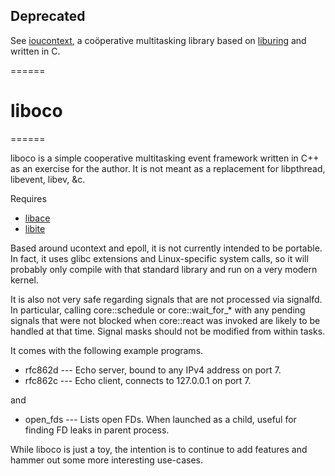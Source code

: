 ## Deprecated

See
[ioucontext](https://github.com/pallas/ioucontext),
a coöperative multitasking library based on
[liburing](https://github.com/axboe/liburing)
and written in C.

======
# liboco
======

liboco is a simple cooperative multitasking event framework written in C++
as an exercise for the author.  It is not meant as a replacement for
libpthread, libevent, libev, &c.

Requires

 * [libace](https://github.com/pallas/libace)
 * [libite](https://github.com/pallas/libite)

Based around ucontext and epoll, it is not currently intended to be
portable.  In fact, it uses glibc extensions and Linux-specific system
calls, so it will probably only compile with that standard library and run
on a very modern kernel.

It is also not very safe regarding signals that are not processed via
signalfd.  In particular, calling core::schedule or core::wait_for_* with
any pending signals that were not blocked when core::react was invoked are
likely to be handled at that time.  Signal masks should not be modified from
within tasks.

It comes with the following example programs.

 * rfc862d --- Echo server, bound to any IPv4 address on port 7.
 * rfc862c --- Echo client, connects to 127.0.0.1 on port 7.

and

 * open_fds --- Lists open FDs.  When launched as a child, useful for
   finding FD leaks in parent process.

While liboco is just a toy, the intention is to continue to add features and
hammer out some more interesting use-cases.
